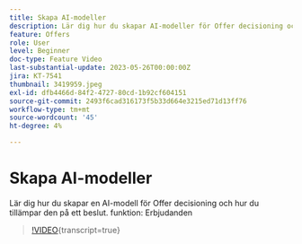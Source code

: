 ```yaml
---
title: Skapa AI-modeller
description: Lär dig hur du skapar AI-modeller för Offer decisioning och hur du använder dem i ett beslut.
feature: Offers
role: User
level: Beginner
doc-type: Feature Video
last-substantial-update: 2023-05-26T00:00:00Z
jira: KT-7541
thumbnail: 3419959.jpeg
exl-id: dfb4466d-84f2-4727-80cd-1b92cf604151
source-git-commit: 2493f6cad316173f5b33d664e3215ed71d13ff76
workflow-type: tm+mt
source-wordcount: '45'
ht-degree: 4%

---
```


# Skapa AI-modeller

Lär dig hur du skapar en AI-modell för Offer decisioning och hur du tillämpar den på ett beslut.
funktion: Erbjudanden

>[!VIDEO](https://video.tv.adobe.com/v/3419959/?learn=on){transcript=true}
